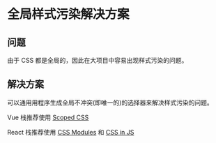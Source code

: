 # 全局样式污染解决方案
## 问题
由于 CSS 都是全局的，因此在大项目中容易出现样式污染的问题。

## 解决方案
可以通用用程序生成全局不冲突(即唯一的)的选择器来解决样式污染的问题。

Vue 栈推荐使用 [Scoped CSS](vue/scoped-css/README.md)

React 栈推荐使用 [CSS Modules](react/css-modules/README.md) 和 [CSS in JS](react/css-in-js/README.md)